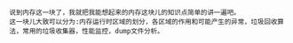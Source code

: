     说到内存这一块了，我就把我能想起来的内存这块儿的知识点简单的讲一遍吧。      
    这一块儿大致可以分为:内存运行时区域的划分，各区域的作用和可能产生的异常，垃圾回收算法，常用的垃圾收集器，性能监控，dump文件分析。     
  
